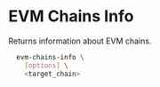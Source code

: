 # EVM Chains Info

Returns information about EVM chains.

```bash
  evm-chains-info \
    [options] \
    <target_chain>
```
